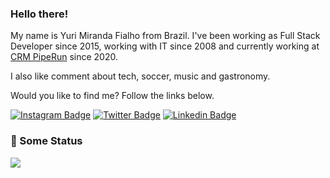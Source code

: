 ### Hello there!

My name is Yuri Miranda Fialho from Brazil. I've been working as Full Stack Developer since 2015, working with IT since 2008 and currently working at [CRM PipeRun](https://crmpiperun.com) since 2020.

I also like comment about tech, soccer, music and gastronomy.

Would you like to find me? Follow the links below.

[![Instagram Badge](https://img.shields.io/badge/Instagram-E4405F?style=flat-square&logo=instagram&labelColor=FF0000&logoColor=white&link=https://instagram.com/mirandafialho)](https://instagram.com/mirandafialho)
[![Twitter Badge](https://img.shields.io/badge/-Twitter-1ca0f1?style=flat-square&labelColor=1ca0f1&logo=twitter&logoColor=white&link=https://twitter.com/mirandafialho)](https://twitter.com/mirandafialho)
[![Linkedin Badge](https://img.shields.io/badge/-LinkedIn-blue?style=flat-square&logo=Linkedin&logoColor=white&link=https://www.linkedin.com/in/mirandafialho)](https://www.linkedin.com/in/mirandafialho)

### 🚀 Some Status

<img src="https://github-readme-stats.vercel.app/api?username=mirandafialho&hide=issues&count_private=true&show_icons=true&theme=tokyonight" />
